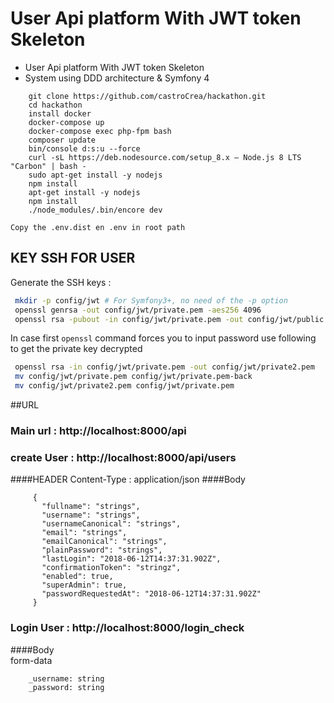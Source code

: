 # User Api platform With JWT token Skeleton
* User Api platform With JWT token Skeleton
* System using DDD architecture & Symfony 4
```
    git clone https://github.com/castroCrea/hackathon.git
    cd hackathon
    install docker
    docker-compose up
    docker-compose exec php-fpm bash
    composer update
    bin/console d:s:u --force
    curl -sL https://deb.nodesource.com/setup_8.x — Node.js 8 LTS "Carbon" | bash -
    sudo apt-get install -y nodejs
    npm install
    apt-get install -y nodejs
    npm install
    ./node_modules/.bin/encore dev
   ``` 
    
    Copy the .env.dist en .env in root path
    
## KEY SSH FOR USER


Generate the SSH keys :

``` bash
 mkdir -p config/jwt # For Symfony3+, no need of the -p option
 openssl genrsa -out config/jwt/private.pem -aes256 4096
 openssl rsa -pubout -in config/jwt/private.pem -out config/jwt/public.pem
```

In case first ```openssl``` command forces you to input password use following to get the private key decrypted
``` bash
 openssl rsa -in config/jwt/private.pem -out config/jwt/private2.pem
 mv config/jwt/private.pem config/jwt/private.pem-back
 mv config/jwt/private2.pem config/jwt/private.pem
```


    
##URL

   ### Main url : http://localhost:8000/api
   
   ### create User : http://localhost:8000/api/users
   ####HEADER
        Content-Type : application/json
   ####Body   
   ```
        {
          "fullname": "strings",
          "username": "strings",
          "usernameCanonical": "strings",
          "email": "strings",
          "emailCanonical": "strings",
          "plainPassword": "strings",
          "lastLogin": "2018-06-12T14:37:31.902Z",
          "confirmationToken": "stringz",
          "enabled": true,
          "superAdmin": true,
          "passwordRequestedAt": "2018-06-12T14:37:31.902Z"
        }
   ```
   
   ### Login User : http://localhost:8000/login_check
   ####Body    
        form-data
        
        _username: string
        _password: string
        

